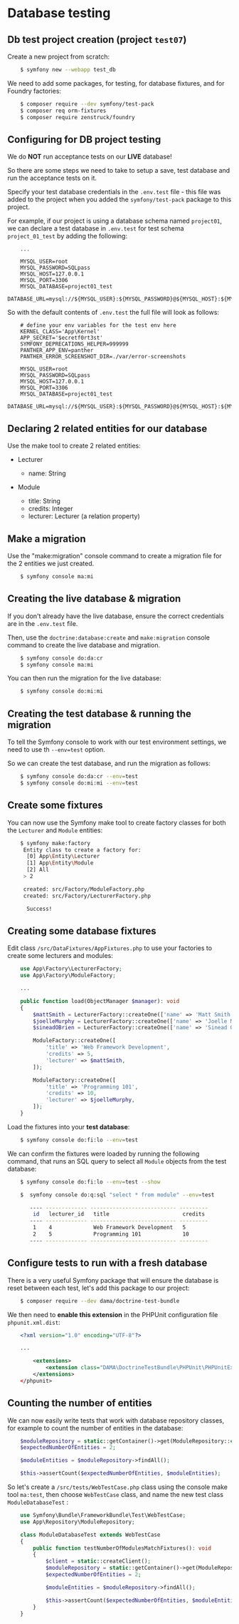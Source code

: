 
# Database testing

## Db test project creation  (project `test07`)

Create a new project from scratch:

```bash
    $ symfony new --webapp test_db
```

We need to add some packages, for testing, for database fixtures, and for Foundry factories:


```bash
    $ composer require --dev symfony/test-pack
    $ composer req orm-fixtures
    $ composer require zenstruck/foundry
```


## Configuring for DB project testing


We do **NOT** run acceptance tests on our **LIVE** database!

So there are some steps we need to take to setup a save, test database and run the acceptance tests on it.

Specify your test database credentials in the `.env.test` file - this file was added to the project when you added the `symfony/test-pack` package to this project.

For example, if our project is using a database schema named `project01`, we can declare a test database in `.env.test` for test schema `project_01_test` by adding the following:

```env
    ...

    MYSQL_USER=root
    MYSQL_PASSWORD=SQLpass
    MYSQL_HOST=127.0.0.1
    MYSQL_PORT=3306
    MYSQL_DATABASE=project01_test
    DATABASE_URL=mysql://${MYSQL_USER}:${MYSQL_PASSWORD}@${MYSQL_HOST}:${MYSQL_PORT}/${MYSQL_DATABASE}
```

So with the default contents of `.env.test` the full file will look as follows:

```env
    # define your env variables for the test env here
    KERNEL_CLASS='App\Kernel'
    APP_SECRET='$ecretf0rt3st'
    SYMFONY_DEPRECATIONS_HELPER=999999
    PANTHER_APP_ENV=panther
    PANTHER_ERROR_SCREENSHOT_DIR=./var/error-screenshots

    MYSQL_USER=root
    MYSQL_PASSWORD=SQLpass
    MYSQL_HOST=127.0.0.1
    MYSQL_PORT=3306
    MYSQL_DATABASE=project01_test
    DATABASE_URL=mysql://${MYSQL_USER}:${MYSQL_PASSWORD}@${MYSQL_HOST}:${MYSQL_PORT}/${MYSQL_DATABASE}
```

## Declaring 2 related entities for our database

Use the make tool to create 2 related entities:

- Lecturer

    - name: String

- Module

    - title: String
    - credits: Integer
    - lecturer: Lecturer (a relation property)

## Make a migration

Use the "make:migration" console command to create a migration file for the 2 entities we just created.

```bash
    $ symfony console ma:mi
```

## Creating the live database & migration

If you don't already have the live database, ensure the correct credentials are in the `.env.test` file.

Then, use the `doctrine:database:create` and `make:migration` console command to create the live database and migration.

```bash
    $ symfony console do:da:cr
    $ symfony console ma:mi
```

You can then run the migration for the live database:

```bash
    $ symfony console do:mi:mi
```

## Creating the test database & running the migration

To tell the Symfony console to work with our test environment settings, we need to use th `--env=test` option.

So we can create the test database, and run the migration as follows:

```bash
    $ symfony console do:da:cr --env=test
    $ symfony console do:mi:mi --env=test
```

## Create some fixtures

You can now use the Symfony make tool to create factory classes for both the `Lecturer` and `Module` entities:

```bash
    $ symfony make:factory
     Entity class to create a factory for:
      [0] App\Entity\Lecturer
      [1] App\Entity\Module
      [2] All
     > 2

     created: src/Factory/ModuleFactory.php
     created: src/Factory/LecturerFactory.php

      Success!
```

## Creating some database fixtures

Edit class `/src/DataFixtures/AppFixtures.php` to use your factories to create some lecturers and modules:

```php
    use App\Factory\LecturerFactory;
    use App\Factory\ModuleFactory;

    ...

    public function load(ObjectManager $manager): void
    {
        $mattSmith = LecturerFactory::createOne(['name' => 'Matt Smith']);
        $joelleMurphy = LecturerFactory::createOne(['name' => 'Joelle Murphy']);
        $sineadOBrien = LecturerFactory::createOne(['name' => 'Sinead OBrien']);

        ModuleFactory::createOne([
            'title' => 'Web Framework Development',
            'credits' => 5,
            'lecturer' => $mattSmith,
        ]);

        ModuleFactory::createOne([
            'title' => 'Programming 101',
            'credits' => 10,
            'lecturer' => $joelleMurphy,
        ]);
    }

```

Load the fixtures into your **test database**:

```bash
    $ symfony console do:fi:lo --env=test
```

We can confirm the fixtures were loaded by running the following command, that runs an SQL query to select all `Module` objects from the test database:

```bash
    $ symfony console do:fi:lo --env=test --show
```

```bash
    $  symfony console do:q:sql "select * from module" --env=test

       ---- ------------- --------------------------- ---------
        id   lecturer_id   title                       credits
       ---- ------------- --------------------------- ---------
        1    4             Web Framework Development   5
        2    5             Programming 101             10
       ---- ------------- --------------------------- ---------

```

## Configure tests to run with a fresh database

There is a very useful Symfony package that will ensure the database is reset between each test, let's add this package to our project:

```bash
    $ composer require --dev dama/doctrine-test-bundle
```

We then need to **enable this extension** in the PHPUnit configuration file `phpunit.xml.dist`:

```xml
    <?xml version="1.0" encoding="UTF-8"?>

    ...

        <extensions>
            <extension class="DAMA\DoctrineTestBundle\PHPUnit\PHPUnitExtension"/>
        </extensions>
    </phpunit>

```

## Counting the number of entities

We can now easily write tests that work with database repository classes, for example to count the number of entities in the database:

```php
    $moduleRepository = static::getContainer()->get(ModuleRepository::class);
    $expectedNumberOfEntities = 2;

    $moduleEntities = $moduleRepository->findAll();

    $this->assertCount($expectedNumberOfEntities, $moduleEntities);
```


So let's create a `/src/tests/WebTestCase.php` class using the console make tool `ma:test`, then choose `WebTestCase` class, and name the new test class `ModuleDatabaseTest` :

```php
    use Symfony\Bundle\FrameworkBundle\Test\WebTestCase;
    use App\Repository\ModuleRepository;

    class ModuleDatabaseTest extends WebTestCase
    {
        public function testNumberOfModulesMatchFixtures(): void
        {
            $client = static::createClient();
            $moduleRepository = static::getContainer()->get(ModuleRepository::class);
            $expectedNumberOfEntities = 2;

            $moduleEntities = $moduleRepository->findAll();

            $this->assertCount($expectedNumberOfEntities, $moduleEntities);
        }
    }
```